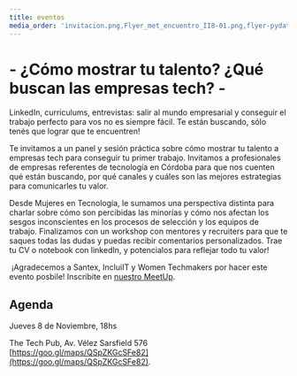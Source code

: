 ```yaml
---
title: eventos
media_order: 'invitacion.png,Flyer_met_encuentro_II8-01.png,flyer-pydata-01.png'
---
```


# - ¿Cómo mostrar tu talento? ¿Qué buscan las empresas tech? -

LinkedIn, curriculums, entrevistas: salir al mundo empresarial y conseguir el trabajo perfecto para vos no es siempre fácil. Te están buscando, sólo tenés que lograr que te encuentren!

Te invitamos a un panel y sesión práctica sobre cómo mostrar tu talento a empresas tech para conseguir tu primer trabajo. Invitamos a profesionales de empresas referentes de tecnología en Córdoba para que nos cuenten qué están buscando, por qué canales y cuáles son las mejores estrategias para comunicarles tu valor.

Desde Mujeres en Tecnología, le sumamos una perspectiva distinta para charlar sobre cómo son percibidas las minorías y cómo nos afectan los sesgos inconscientes en los procesos de selección y los equipos de trabajo.
Finalizamos con un workshop con mentores y recruiters para que te saques todas las dudas y puedas recibir comentarios personalizados. Trae tu CV o notebook con linkedIn, y potencialos para reflejar todo tu valor!

<div class="col-md-12 lp-main-message">
<a href="http://meetu.ps/e/FZjfK/tvrc3/f"><img alt="" src="/user/pages/03.eventos/encuentro_cvs_big_lq.png"></a>
¡Agradecemos a Santex, IncluiIT y Women Techmakers por hacer este evento posbile! Inscribite en <a href="http://meetu.ps/e/FZjfK/tvrc3/f">nuestro MeetUp</a>.
</div>

## Agenda

Jueves 8 de Noviembre, 18hs

The Tech Pub, Av. Vélez Sarsfield 576 [https://goo.gl/maps/QSpZKGcSFe82](https://goo.gl/maps/QSpZKGcSFe82).
